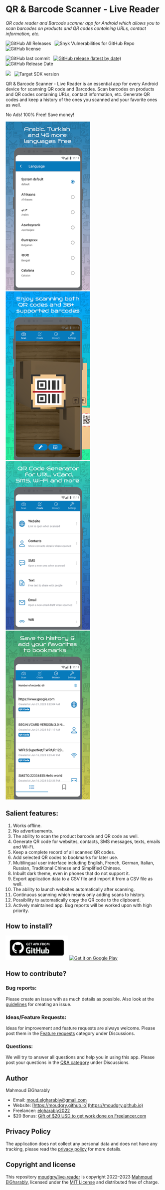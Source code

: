 # QR & Barcode Scanner - Live Reader
<i>QR code reader and Barcode scanner app for Android which allows you to scan barcodes on products and QR codes containing URLs, contact information, etc.</i>

![GitHub All Releases](https://img.shields.io/github/downloads/moudgry/live-reader/total?style=for-the-badge) &nbsp;
![Snyk Vulnerabilities for GitHub Repo](https://img.shields.io/snyk/vulnerabilities/github/moudgry/live-reader?style=for-the-badge) &nbsp;
![GitHub license](https://img.shields.io/github/license/moudgry/live-reader?style=for-the-badge)

![GitHub last commit](https://img.shields.io/github/last-commit/moudgry/live-reader?style=for-the-badge) &nbsp; 
[![GitHub release (latest by date)](https://img.shields.io/github/v/release/moudgry/live-reader?style=for-the-badge)](https://github.com/moudgry/live-reader/releases/latest?style=for-the-badge) &nbsp;
![GitHub Release Date](https://img.shields.io/github/release-date/moudgry/live-reader?style=for-the-badge)

![](https://img.shields.io/badge/Minimum%20SDK%20version-Lollipop%20(API%2021)-%2306486b?style=for-the-badge) &nbsp; 
![Target SDK version](https://img.shields.io/badge/target%20SDK%20version-Android%2012%20(API%2031)-9cf?style=for-the-badge)

QR & Barcode Scanner - Live Reader is an essential app for every Android device for scanning QR code and Barcodes.
Scan barcodes on products and QR codes containing URLs, contact information, etc.
Generate QR codes and keep a history of the ones you scanned and your favorite ones as well.

No Ads! 100% Free! Save money!

<div>
  <img src="https://github.com/moudgry/live-reader/blob/main/img/sld01.png" width="270">
  <img src="https://github.com/moudgry/live-reader/blob/main/img/sld02.png" width="270">
  <img src="https://github.com/moudgry/live-reader/blob/main/img/sld03.png" width="270">
  <img src="https://github.com/moudgry/live-reader/blob/main/img/sld04.png" width="270">
</div>

## Salient features:
1. Works offline.
1. No advertisements.
1. The ability to scan the product barcode and QR code as well.
1. Generate QR code for websites, contacts, SMS messages, texts, emails and Wi-Fi.
1. Keep a complete record of all scanned QR codes.
1. Add selected QR codes to bookmarks for later use.
1. Multilingual user interface including English, French, German, Italian, Russian, Traditional Chinese and Simplified Chinese.
1. Inbuilt dark theme, even in phones that do not support it.
1. Export application data to a CSV file and import it from a CSV file as well.
1. The ability to launch websites automatically after scanning.
1. Continuous scanning which means only adding scans to history.
1. Possibility to automatically copy the QR code to the clipboard.
1. Actively maintained app. Bug reports will be worked upon with high priority.

## How to install?


<a href="https://github.com/moudgry/live-reader/releases/latest"><img src="github.png" alt="Download from Github icon" width="200"/></a>
<a href='https://play.google.com/store/apps/details?id=in.basulabs.shakealarmclock'><img alt='Get it on Google Play' src='https://play.google.com/intl/en_us/badges/static/images/badges/en_badge_web_generic.png' width=200/></a>


## How to contribute?
### Bug reports:
Please create an issue with as much details as possible. Also look at the [guidelines](https://github.com/moudgry/live-reader/blob/master/CONTRIBUTING.md#guidelines-for-creating-an-issue) for creating an issue.

### Ideas/Feature Requests:
Ideas for improvement and feature requests are always welcome. Please post them in the [Feature requests](https://github.com/moudgry/live-reader/discussions/categories/feature-requests) category under Discussions.

### Questions:
We will try to answer all questions and help you in using this app. Please post your questions in the [Q&A category](https://github.com/moudgry/live-reader/discussions/categories/q-a) under Discussions.

## Author

Mahmoud ElGharably

- Email: moud.elgharably@gmail.com
- Website: [https://moudgry.github.io](https://moudgry.github.io)
- Freelancer: [elgharably2022](https://www.freelancer.com/u/elgharably2022)
- $20 Bonus: [Gift of $20 USD to get work done on Freelancer.com](https://www.freelancer.com/get/elgharably2022?f=give)

## Privacy Policy

The application does not collect any personal data and does not have any tracking, please read the [privacy policy](https://github.com/moudgry/live-reader/blob/main/PRIVACY_POLICY.md) for more details.



## Copyright and license

This repository [moudgry/live-reader](https://github.com/moudgry/live-reader) is copyright 2022–2023 [Mahmoud ElGharably](https://github.com/moudgry), licensed under the [MIT License](https://github.com/moudgry/live-reader/blob/main/LICENSE) and distributed free of charge.
